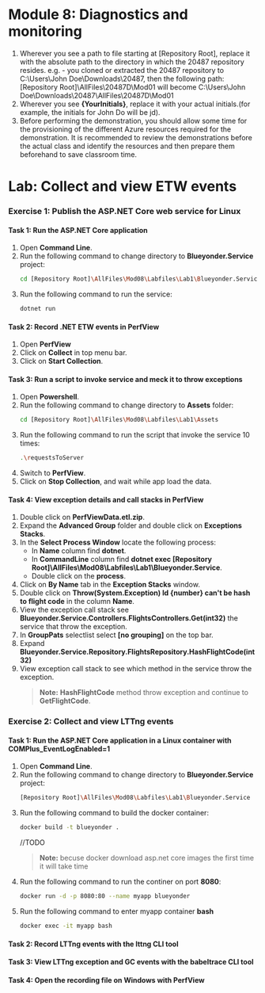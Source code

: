 
# Module 8: Diagnostics and monitoring

1. Wherever you see a path to file starting at [Repository Root], replace it with the absolute path to the directory in which the 20487 repository resides. 
 e.g. - you cloned or extracted the 20487 repository to C:\Users\John Doe\Downloads\20487, then the following path: [Repository Root]\AllFiles\20487D\Mod01 will become C:\Users\John Doe\Downloads\20487\AllFiles\20487D\Mod01
2. Wherever you see **{YourInitials}**, replace it with your actual initials.(for example, the initials for John Do will be jd).
3. Before performing the demonstration, you should allow some time for the provisioning of the different Azure resources required for the demonstration. It is recommended to review the demonstrations before the actual class and identify the resources and then prepare them beforehand to save classroom time.

# Lab: Collect and view ETW events

### Exercise 1: Publish the ASP.NET Core web service for Linux

#### Task 1: Run the ASP.NET Core application

1. Open **Command Line**.
2. Run the following command to change directory to **Blueyonder.Service** project:
    ```bash
    cd [Repository Root]\AllFiles\Mod08\Labfiles\Lab1\Blueyonder.Service
    ```
3. Run the following command to run the service:
    ```bash
    dotnet run
    ```

#### Task 2: Record .NET ETW events in PerfView

1. Open **PerfView**
2. Click on **Collect** in top menu bar.
3. Click on **Start Collection**.

#### Task 3: Run a script to invoke service and meck it to throw exceptions

1. Open **Powershell**.
2. Run the following command to change directory to **Assets** folder:
    ```bash
    cd [Repository Root]\AllFiles\Mod08\Labfiles\Lab1\Assets
    ```
3. Run the following command to run the script that invoke the service 10 times:
    ```bash
    .\requestsToServer
    ```
4. Switch to **PerfView**.
5. Click on **Stop Collection**, and wait while app load the data.

#### Task 4: View exception details and call stacks in PerfView

1. Double click on **PerfViewData.etl.zip**.
2. Expand the **Advanced Group** folder and double click on **Exceptions Stacks**.
3. In the **Select Process Window** locate the following process:
    - In **Name** column find **dotnet**.
    - In **CommandLine** column find **dotnet exec [Repository Root]\AllFiles\Mod08\Labfiles\Lab1\Blueyonder.Service**.
    - Double click on the **process**.
4. Click on **By Name** tab in the **Exception Stacks** window.
5. Double click on **Throw(System.Exception) Id {number} can't be hash to  flight code** in the column **Name**.
6. View the exception call stack see **Blueyonder.Service.Controllers.FlightsControllers.Get(int32)** the service that throw the exception.
7. In **GroupPats** selectlist select **[no grouping]** on the top bar.
8. Expand **Blueyonder.Service.Repository.FlightsRepository.HashFlightCode(int32)**
9. View exception call stack to see which method in the service throw the exception.
    >**Note:** **HashFlightCode** method throw exception and continue to **GetFlightCode**.














### Exercise 2: Collect and view LTTng events

#### Task 1: Run the ASP.NET Core application in a Linux container with COMPlus_EventLogEnabled=1

1. Open **Command Line**.
2. Run the following command to change directory to **Blueyonder.Service** project:
    ```bash
    [Repository Root]\AllFiles\Mod08\Labfiles\Lab1\Blueyonder.Service
    ```
3. Run the following command to build the docker container:
    ```bash
    docker build -t blueyonder .
    ```
    //TODO
    >**Note:** becuse docker download asp.net core images the first time it will take time
4. Run the following command to run the continer on port **8080**:
    ```bash
    docker run -d -p 8080:80 --name myapp blueyonder
    ```
5. Run the following command to  enter myapp container **bash**
    ```bash
    docker exec -it myapp bash
    ```

#### Task 2: Record LTTng events with the lttng CLI tool

#### Task 3: View LTTng exception and GC events with the babeltrace CLI tool

#### Task 4: Open the recording file on Windows with PerfView